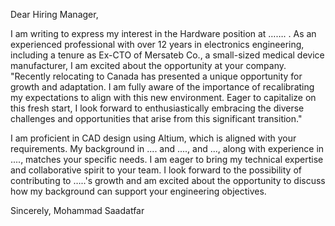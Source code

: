 Dear Hiring Manager,

I am writing to express my interest in the Hardware position at ……. . As an experienced professional with over 12 years in electronics engineering, including a tenure as Ex-CTO of Mersateb Co.,  a small-sized medical device manufacturer, I am excited about the opportunity at your company. "Recently relocating to Canada has presented a unique opportunity for growth and adaptation. I am fully aware of the importance of recalibrating my expectations to align with this new environment. Eager to capitalize on this fresh start, I look forward to enthusiastically embracing the diverse challenges and opportunities that arise from this significant transition."

I am proficient in CAD design using Altium, which is aligned with your requirements. My background in .... and ...., and ..., along with experience in ...., matches your specific needs. I am eager to bring my technical expertise and collaborative spirit to your team. I look forward to the possibility of contributing to …..'s growth and am excited about the opportunity to discuss how my background can support your engineering objectives.

Sincerely,
Mohammad Saadatfar
